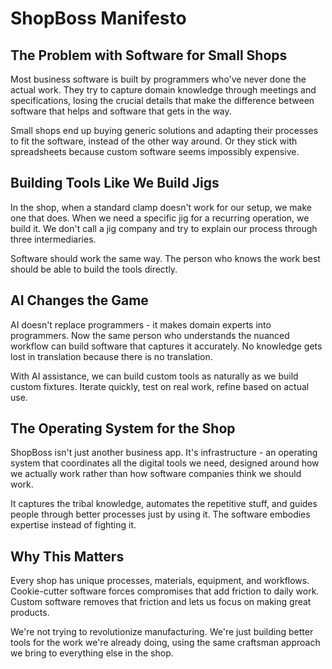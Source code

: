 # ShopBoss Manifesto

## The Problem with Software for Small Shops

Most business software is built by programmers who've never done the actual work. They try to capture domain knowledge through meetings and specifications, losing the crucial details that make the difference between software that helps and software that gets in the way.

Small shops end up buying generic solutions and adapting their processes to fit the software, instead of the other way around. Or they stick with spreadsheets because custom software seems impossibly expensive.

## Building Tools Like We Build Jigs

In the shop, when a standard clamp doesn't work for our setup, we make one that does. When we need a specific jig for a recurring operation, we build it. We don't call a jig company and try to explain our process through three intermediaries.

Software should work the same way. The person who knows the work best should be able to build the tools directly.

## AI Changes the Game

AI doesn't replace programmers - it makes domain experts into programmers. Now the same person who understands the nuanced workflow can build software that captures it accurately. No knowledge gets lost in translation because there is no translation.

With AI assistance, we can build custom tools as naturally as we build custom fixtures. Iterate quickly, test on real work, refine based on actual use.

## The Operating System for the Shop

ShopBoss isn't just another business app. It's infrastructure - an operating system that coordinates all the digital tools we need, designed around how we actually work rather than how software companies think we should work.

It captures the tribal knowledge, automates the repetitive stuff, and guides people through better processes just by using it. The software embodies expertise instead of fighting it.

## Why This Matters

Every shop has unique processes, materials, equipment, and workflows. Cookie-cutter software forces compromises that add friction to daily work. Custom software removes that friction and lets us focus on making great products.

We're not trying to revolutionize manufacturing. We're just building better tools for the work we're already doing, using the same craftsman approach we bring to everything else in the shop.